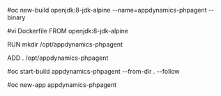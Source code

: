#oc new-build openjdk:8-jdk-alpine --name=appdynamics-phpagent --binary

#vi Dockerfile
FROM openjdk:8-jdk-alpine

RUN mkdir /opt/appdynamics-phpagent

ADD . /opt/appdynamics-phpagent

#oc start-build appdynamics-phpagent --from-dir . --follow

#oc new-app appdynamics-phpagent
